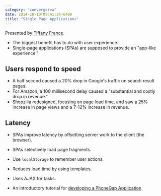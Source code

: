 ```yaml
---
category: "convergerva"
date: 2014-10-10T09:41:24-0400
title: "Single Page Applications"
---
```


Presented by [Tiffany France](http://www.tiffanyfrance.com/).

- The biggest benefit has to do with user experience.
- Single-page applications (SPAs) are supposed to provide an "app-like experience."

## Users respond to speed

- A half second caused a 20% drop in Google's traffic on search result pages.
- For Amazon, a 100 millisecond delay caused a "substantial and costly drop in revenue."
- Shopzilla redesigned, focusing on page load time, and saw a 25% increase in page views and a 7-12% increase in revenue.

## Latency

- SPAs improve latency by offsetting server work to the client (the browser).
- SPAs selectively load page fragments.
- Use `localStorage` to remember user actions.
- Reduces load time by using templates.
- Uses AJAX for tasks.

- An introductory tutorial for [developing a PhoneGap Application](http://coenraets.org/blog/phonegap-tutorial/).

